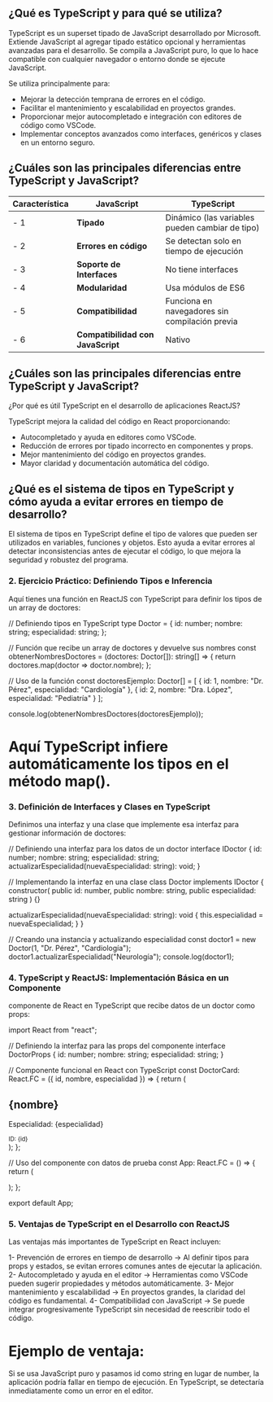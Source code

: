

## ¿Qué es TypeScript y para qué se utiliza?


TypeScript es un superset tipado de JavaScript desarrollado por Microsoft. Extiende JavaScript al agregar tipado estático opcional y herramientas avanzadas para el desarrollo. Se compila a JavaScript puro, lo que lo hace compatible con cualquier navegador o entorno donde se ejecute JavaScript.

Se utiliza principalmente para:

- Mejorar la detección temprana de errores en el código.
- Facilitar el mantenimiento y escalabilidad en proyectos grandes.
- Proporcionar mejor autocompletado e integración con editores de código como VSCode.
- Implementar conceptos avanzados como interfaces, genéricos y clases en un entorno seguro.


## ¿Cuáles son las principales diferencias entre TypeScript y JavaScript?

| Característica               | JavaScript | TypeScript |
|------------------------------|-----------|-----------|
- 1| **Tipado**                   | Dinámico (las variables pueden cambiar de tipo) | Estático (las variables tienen un tipo fijo si se declara) |
- 2| **Errores en código**        | Se detectan solo en tiempo de ejecución | Se detectan en tiempo de desarrollo |
- 3| **Soporte de Interfaces**    | No tiene interfaces | Soporta interfaces para definir estructuras de datos |
- 4| **Modularidad**              | Usa módulos de ES6 | Usa módulos de ES6 con un tipado más seguro |
- 5| **Compatibilidad**           | Funciona en navegadores sin compilación previa | Necesita compilarse a JavaScript para ejecutarse |
- 6| **Compatibilidad con JavaScript** | Nativo | Totalmente compatible (todo código JS válido es TS válido) |


## ¿Cuáles son las principales diferencias entre TypeScript y JavaScript?

¿Por qué es útil TypeScript en el desarrollo de aplicaciones ReactJS?

TypeScript mejora la calidad del código en React proporcionando:

- Autocompletado y ayuda en editores como VSCode.
- Reducción de errores por tipado incorrecto en componentes y props.
- Mejor mantenimiento del código en proyectos grandes.
- Mayor claridad y documentación automática del código.

## ¿Qué es el sistema de tipos en TypeScript y cómo ayuda a evitar errores en tiempo de desarrollo?

El sistema de tipos en TypeScript define el tipo de valores que pueden ser utilizados en variables, funciones y objetos.
Esto ayuda a evitar errores al detectar inconsistencias antes de ejecutar el código, lo que mejora la seguridad y robustez del programa.


### 2. Ejercicio Práctico: Definiendo Tipos e Inferencia

Aquí tienes una función en ReactJS con TypeScript para definir los tipos de un array de doctores:


// Definiendo tipos en TypeScript
type Doctor = {
  id: number;
  nombre: string;
  especialidad: string;
};

// Función que recibe un array de doctores y devuelve sus nombres
const obtenerNombresDoctores = (doctores: Doctor[]): string[] => {
  return doctores.map(doctor => doctor.nombre);
};

// Uso de la función
const doctoresEjemplo: Doctor[] = [
  { id: 1, nombre: "Dr. Pérez", especialidad: "Cardiología" },
  { id: 2, nombre: "Dra. López", especialidad: "Pediatría" }
];

console.log(obtenerNombresDoctores(doctoresEjemplo));


# Aquí TypeScript infiere automáticamente los tipos en el método map().


### 3. Definición de Interfaces y Clases en TypeScript

Definimos una interfaz y una clase que implemente esa interfaz para gestionar información de doctores:


// Definiendo una interfaz para los datos de un doctor
interface IDoctor {
  id: number;
  nombre: string;
  especialidad: string;
  actualizarEspecialidad(nuevaEspecialidad: string): void;
}

// Implementando la interfaz en una clase
class Doctor implements IDoctor {
  constructor(
    public id: number,
    public nombre: string,
    public especialidad: string
  ) {}

  actualizarEspecialidad(nuevaEspecialidad: string): void {
    this.especialidad = nuevaEspecialidad;
  }
}

// Creando una instancia y actualizando especialidad
const doctor1 = new Doctor(1, "Dr. Pérez", "Cardiología");
doctor1.actualizarEspecialidad("Neurología");
console.log(doctor1);

### 4. TypeScript y ReactJS: Implementación Básica en un Componente

 componente de React en TypeScript que recibe datos de un doctor como props:

 import React from "react";

// Definiendo la interfaz para las props del componente
interface DoctorProps {
  id: number;
  nombre: string;
  especialidad: string;
}

// Componente funcional en React con TypeScript
const DoctorCard: React.FC<DoctorProps> = ({ id, nombre, especialidad }) => {
  return (
    <div>
      <h2>{nombre}</h2>
      <p>Especialidad: {especialidad}</p>
      <small>ID: {id}</small>
    </div>
  );
};

// Uso del componente con datos de prueba
const App: React.FC = () => {
  return (
    <div>
      <DoctorCard id={1} nombre="Dr. Pérez" especialidad="Cardiología" />
    </div>
  );
};

export default App;


### 5. Ventajas de TypeScript en el Desarrollo con ReactJS

Las ventajas más importantes de TypeScript en React incluyen:

1- Prevención de errores en tiempo de desarrollo → Al definir tipos para props y estados, se evitan errores comunes antes de ejecutar la aplicación.
2- Autocompletado y ayuda en el editor → Herramientas como VSCode pueden sugerir propiedades y métodos automáticamente.
3- Mejor mantenimiento y escalabilidad → En proyectos grandes, la claridad del código es fundamental.
4- Compatibilidad con JavaScript → Se puede integrar progresivamente TypeScript sin necesidad de reescribir todo el código.


# Ejemplo de ventaja:

Si se usa JavaScript puro y pasamos id como string en lugar de number, la aplicación podría fallar en tiempo de ejecución.
En TypeScript, se detectaría inmediatamente como un error en el editor.









